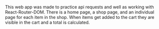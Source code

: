 This web app was made to practice api requests and well as working with React-Router-DOM.  There is a home page, a shop page, and an individual page for each item in the shop.  When items get added to the cart they are visible in the cart and a total is calculated.
